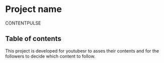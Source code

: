 # Project name

CONTENTPULSE

## Table of contents

This project is developed for youtubesr to asses their contents and for the followers to decide which content to follow.
